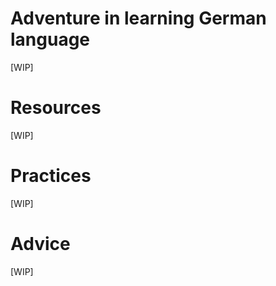 # Adventure in learning German language

[WIP]

# Resources

[WIP]


# Practices

[WIP]


# Advice

[WIP]
